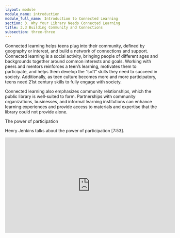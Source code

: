 ```yaml
---
layout: module
module_name: introduction
module_full_name: Introduction to Connected Learning
section: 3. Why Your Library Needs Connected Learning
title: 3.3 Building Community and Connections
subsection: three-three
---
```


Connected learning helps teens plug into their community, defined by geography or interest, and build a network of connections and support. Connected learning is a social activity, bringing people of different ages and backgrounds together around common interests and goals. Working with peers and mentors reinforces a teen’s learning, motivates them to participate, and helps them develop the “soft” skills they need to succeed in society. Additionally, as teen culture becomes more and more participatory, teens need 21st century skills to fully engage with society. 

Connected learning also emphasizes community relationships, which the public library is well-suited to form. Partnerships with community organizations, businesses, and informal learning institutions can enhance learning experiences and provide access to materials and expertise that the library could not provide alone.  

<div class="explanatory">
<p class="box-title">The power of participation</p>
<p>Henry Jenkins talks about the power of participation [7:53]. </p>
<iframe width="560" height="315" src="https://www.youtube.com/embed/1gPm-c1wRsQ" frameborder="0" allow="autoplay; encrypted-media" allowfullscreen></iframe>
</div>
